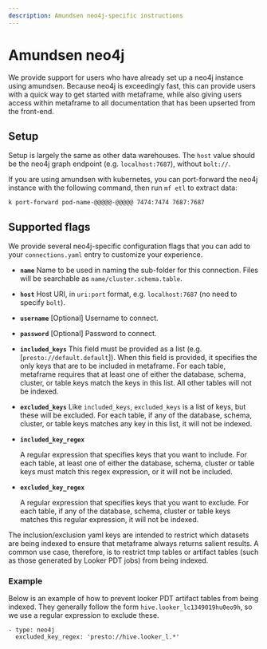```yaml
---
description: Amundsen neo4j-specific instructions
---
```


# Amundsen neo4j

We provide support for users who have already set up a neo4j instance using amundsen. Because neo4j is exceedingly fast, this can provide users with a quick way to get started with metaframe, while also giving users access within metaframe to all documentation that has been upserted from the front-end.

## Setup

Setup is largely the same as other data warehouses. The `host` value should be the neo4j graph endpoint \(e.g. `localhost:7687`\), without `bolt://`.

If you are using amundsen with kubernetes, you can port-forward the neo4j instance with the following command, then run `mf etl` to extract data:

```text
k port-forward pod-name-@@@@@-@@@@@ 7474:7474 7687:7687
```

## Supported flags

We provide several neo4j-specific configuration flags that you can add to your `connections.yaml` entry to customize your experience. 

* **`name`** Name to be used in naming the sub-folder for this connection. Files will be searchable as `name/cluster.schema.table`.
* **`host`** Host URI, in `uri:port` format, e.g. `localhost:7687` \(no need to specify `bolt`\).
* **`username`** \[Optional\] Username to connect.
* **`password`** \[Optional\] Password to connect.
* **`included_keys`** This field must be provided as a list \(e.g. \[`presto://default.default`\]\). When this field is provided,  it specifies the only keys that are to be included in metaframe. For each table, metaframe requires that at least one of either the database, schema, cluster, or table keys match the keys in this list. All other tables will not be indexed.
* **`excluded_keys`** Like `included_keys`, `excluded_keys` is a list of keys, but these will be excluded. For each table, if any of the database, schema, cluster, or table keys matches any key in this list, it will not be indexed.
* **`included_key_regex`**

  A regular expression that specifies keys that you want to include. For each table, at least one of either the database, schema, cluster or table keys must match this regex expression, or it will not be included.

* **`excluded_key_regex`**

  A regular expression that specifies keys that you want to exclude. For each table, if any of the database, schema, cluster or table keys matches this regular expression, it will not be indexed.

The inclusion/exclusion yaml keys are intended to restrict which datasets are being indexed to ensure that metaframe always returns salient results. A common use case, therefore, is to restrict tmp tables or artifact tables \(such as those generated by Looker PDT jobs\) from being indexed.

### Example

Below is an example of how to prevent looker PDT artifact tables from being indexed. They generally follow the form `hive.looker_lc1349019hu0eo9h`, so we use a regular expression to exclude these. 

```text
- type: neo4j 
  excluded_key_regex: 'presto://hive.looker_l.*'
```

